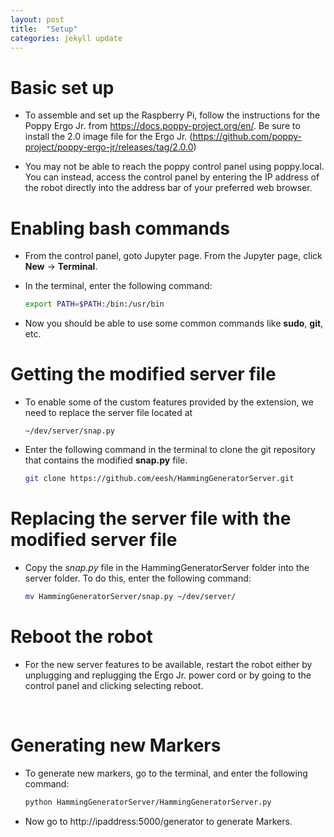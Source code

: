 ```yaml
---
layout: post
title:  "Setup"
categories: jekyll update
---
```


# Basic set up

* To assemble and set up the Raspberry Pi, follow the instructions for the Poppy Ergo Jr. from https://docs.poppy-project.org/en/. Be sure to install the 2.0 image file for the Ergo Jr. (https://github.com/poppy-project/poppy-ergo-jr/releases/tag/2.0.0)

* You may not be able to reach the poppy control panel using poppy.local. You can instead, access the control panel by entering the IP address of the robot directly into the address bar of your preferred web browser.

# Enabling bash commands

* From the control panel, goto Jupyter page. From the Jupyter page, click **New** -> **Terminal**.

* In the terminal, enter the following command:
  ```bash
  export PATH=$PATH:/bin:/usr/bin
  ```
* Now you should be able to use some common commands like **sudo**, **git**, etc.

# Getting the modified server file

* To enable some of the custom features provided by the extension, we need to replace the server file located at
  ```
  ~/dev/server/snap.py
  ```

* Enter the following command in the terminal to clone the git repository that contains the modified **snap.py** file.
  ```bash
  git clone https://github.com/eesh/HammingGeneratorServer.git
  ```

# Replacing the server file with the modified server file

* Copy the *snap.py* file in the HammingGeneratorServer folder into the server folder. To do this, enter the following command:
  ```bash
  mv HammingGeneratorServer/snap.py ~/dev/server/
  ```

# Reboot the robot

* For the new server features to be available, restart the robot either by unplugging and replugging the Ergo Jr. power cord or by going to the control panel and clicking selecting reboot.

<br>

# Generating new Markers

* To generate new markers, go to the terminal, and enter the following command:
  ```bash
  python HammingGeneratorServer/HammingGeneratorServer.py
  ```

* Now go to http://ipaddress:5000/generator to generate Markers.
